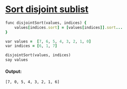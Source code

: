 [1]: https://rosettacode.org/wiki/Sort_disjoint_sublist

# [Sort disjoint sublist][1]

```ruby
func disjointSort(values, indices) {
    values[indices.sort] = [values[indices]].sort...
}

var values =  [7, 6, 5, 4, 3, 2, 1, 0]
var indices = [6, 1, 7]

disjointSort(values, indices)
say values
```

#### Output:
```
[7, 0, 5, 4, 3, 2, 1, 6]
```
